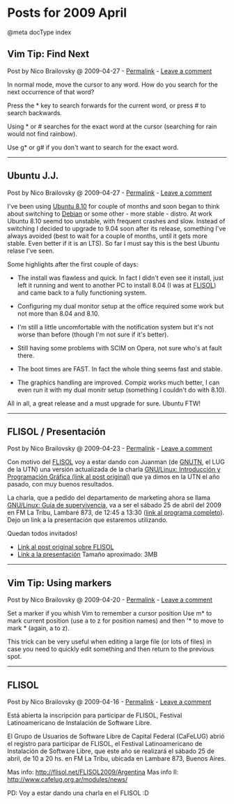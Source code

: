 # Posts for 2009 April

@meta docType index

## Vim Tip: Find Next

Post by Nico Brailovsky @ 2009-04-27 - [Permalink](md_blog/2009/0427_VimTipFindNext.md)  - [Leave a comment](https://github.com/nicolasbrailo/nicolasbrailo.github.io/issues/new?title=Comment@md_blog/2009/0427_VimTipFindNext.md&body=I%20have%20a%20comment!)

In normal mode, move the cursor to any word. How do you search for the next occurrence of that word?

Press the \* key to search forwards for the current word, or press # to search backwards.

Using \* or # searches for the exact word at the cursor (searching for rain would not find rainbow).

Use g\* or g# if you don't want to search for the exact word.





---

## Ubuntu J.J.

Post by Nico Brailovsky @ 2009-04-27 - [Permalink](md_blog/2009/0427_UbuntuJ.J..md)  - [Leave a comment](https://github.com/nicolasbrailo/nicolasbrailo.github.io/issues/new?title=Comment@md_blog/2009/0427_UbuntuJ.J..md&body=I%20have%20a%20comment!)

I've been using [Ubuntu 8.10](http://ubuntu.com) for couple of months and soon began to think about switching to [Debian](http://debian.org) or some other - more stable - distro. At work Ubuntu 8.10 seemd too unstable, with frequent crashes and slow. Instead of switching I decided to upgrade to 9.04 soon after its release, something I've always avoided (best to wait for a couple of months, until it gets more stable. Even better if it is an LTS). So far I must say this is the best Ubuntu relase I've seen.

Some highlights after the first couple of days:

* The install was flawless and quick. In fact I didn't even see it install, just left it running and went to another PC to install 8.04 (I was at [FLISOL](md_blog/2009/0416_FLISOL.md)) and came back to a fully functioning system.

* Configuring my dual monitor setup at the office required some work but not more than 8.04 and 8.10.

* I'm still a little uncomfortable with the notification system but it's not worse than before (though I'm not sure if it's better).

* Still having some problems with SCIM on Opera, not sure who's at fault there.

* The boot times are FAST. In fact the whole thing seems fast and stable.

* The graphics handling are improved. Compiz works much better, I can even run it with my dual monitr setup (something I couldn't do with 8.10).

All in all, a great release and a must upgrade for sure. Ubuntu FTW!





---

## FLISOL / Presentación

Post by Nico Brailovsky @ 2009-04-23 - [Permalink](md_blog/2009/0423_FLISOLPresentacin.md)  - [Leave a comment](https://github.com/nicolasbrailo/nicolasbrailo.github.io/issues/new?title=Comment@md_blog/2009/0423_FLISOLPresentacin.md&body=I%20have%20a%20comment!)

Con motivo del [FLISOL](http://flisol.info) voy a estar dando con Juanman (de [GNUTN](md_blog/youfoundadeadlink.md), el LUG de la UTN) una versión actualizada de la charla [GNU/Linux: Introducción y Programación Gráfica (link al post original)](md_blog/2009/0306_IntroduccinaGNULinux.md) que ya dimos en la UTN el año pasado, con muy buenos resultados.

La charla, que a pedido del departamento de marketing ahora se llama [GNU/Linux: Guía de supervivencia](https://raw.githubusercontent.com/nicolasbrailo/powerpoint_monkey/master/no_source/linux_survival_guide.pdf), va a ser el sábado 25 de abril del 2009 en FM La Tribu, Lambaré 873, de 12:45 a 13:30 ([link al programa completo](http://wiki.cafelug.org.ar/index.php/Flisol/2009/Charlas#GNU.2FLinux:_Guia_de_Supervivencia)). Dejo un link a la presentación que estaremos utilizando.

Quedan todos invitados!

* [Link al post original sobre FLISOL](md_blog/2009/0423_FLISOLPresentacin.md)
* [Link a la presentación](https://raw.githubusercontent.com/nicolasbrailo/powerpoint_monkey/master/no_source/linux_survival_guide.pdf) Tamaño aproximado: 3MB





---

## Vim Tip: Using markers

Post by Nico Brailovsky @ 2009-04-20 - [Permalink](md_blog/2009/0420_VimTipUsingmarkers.md)  - [Leave a comment](https://github.com/nicolasbrailo/nicolasbrailo.github.io/issues/new?title=Comment@md_blog/2009/0420_VimTipUsingmarkers.md&body=I%20have%20a%20comment!)

Set a marker if you whish Vim to remember a cursor position Use m\* to mark current position (use a to z for position names) and then '\* to move to mark \* (again, a to z).

This trick can be very useful when editing a large file (or lots of files) in case you need to quickly edit something and then return to the previous spot.





---

## FLISOL

Post by Nico Brailovsky @ 2009-04-16 - [Permalink](md_blog/2009/0416_FLISOL.md)  - [Leave a comment](https://github.com/nicolasbrailo/nicolasbrailo.github.io/issues/new?title=Comment@md_blog/2009/0416_FLISOL.md&body=I%20have%20a%20comment!)

Está abierta la inscripción para participar de FLISOL, Festival Latinoamericano de Instalación de Software Libre.

El Grupo de Usuarios de Software Libre de Capital Federal (CaFeLUG) abrió el registro para participar de FLISOL, el Festival Latinoamericano de Instalación de Software Libre, que este año se realizará el sábado 25 de abril, de 10 a 20 hs. en FM La Tribu, ubicada en Lambare 873, Buenos Aires.

Mas info: http://flisol.net/FLISOL2009/Argentina
Mas info II: http://www.cafelug.org.ar/modules/news/

PD: Voy a estar dando una charla en el FLISOL :D



